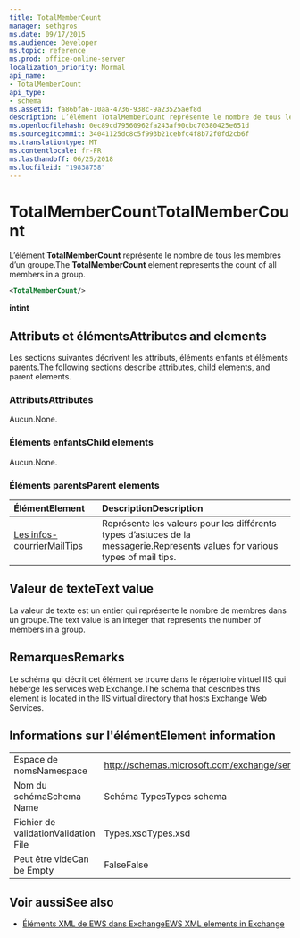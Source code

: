 ```yaml
---
title: TotalMemberCount
manager: sethgros
ms.date: 09/17/2015
ms.audience: Developer
ms.topic: reference
ms.prod: office-online-server
localization_priority: Normal
api_name:
- TotalMemberCount
api_type:
- schema
ms.assetid: fa86bfa6-10aa-4736-938c-9a23525aef8d
description: L’élément TotalMemberCount représente le nombre de tous les membres d’un groupe.
ms.openlocfilehash: 0ec89cd79560962fa243af90cbc70380425e651d
ms.sourcegitcommit: 34041125dc8c5f993b21cebfc4f8b72f0fd2cb6f
ms.translationtype: MT
ms.contentlocale: fr-FR
ms.lasthandoff: 06/25/2018
ms.locfileid: "19838758"
---
```

# <a name="totalmembercount"></a><span data-ttu-id="5c21f-103">TotalMemberCount</span><span class="sxs-lookup"><span data-stu-id="5c21f-103">TotalMemberCount</span></span>

<span data-ttu-id="5c21f-104">L’élément **TotalMemberCount** représente le nombre de tous les membres d’un groupe.</span><span class="sxs-lookup"><span data-stu-id="5c21f-104">The **TotalMemberCount** element represents the count of all members in a group.</span></span> 
  
```XML
<TotalMemberCount/>
```

 <span data-ttu-id="5c21f-105">**int**</span><span class="sxs-lookup"><span data-stu-id="5c21f-105">**int**</span></span>
## <a name="attributes-and-elements"></a><span data-ttu-id="5c21f-106">Attributs et éléments</span><span class="sxs-lookup"><span data-stu-id="5c21f-106">Attributes and elements</span></span>

<span data-ttu-id="5c21f-107">Les sections suivantes décrivent les attributs, éléments enfants et éléments parents.</span><span class="sxs-lookup"><span data-stu-id="5c21f-107">The following sections describe attributes, child elements, and parent elements.</span></span>
  
### <a name="attributes"></a><span data-ttu-id="5c21f-108">Attributs</span><span class="sxs-lookup"><span data-stu-id="5c21f-108">Attributes</span></span>

<span data-ttu-id="5c21f-109">Aucun.</span><span class="sxs-lookup"><span data-stu-id="5c21f-109">None.</span></span>
  
### <a name="child-elements"></a><span data-ttu-id="5c21f-110">Éléments enfants</span><span class="sxs-lookup"><span data-stu-id="5c21f-110">Child elements</span></span>

<span data-ttu-id="5c21f-111">Aucun.</span><span class="sxs-lookup"><span data-stu-id="5c21f-111">None.</span></span>
  
### <a name="parent-elements"></a><span data-ttu-id="5c21f-112">Éléments parents</span><span class="sxs-lookup"><span data-stu-id="5c21f-112">Parent elements</span></span>

|<span data-ttu-id="5c21f-113">**Élément**</span><span class="sxs-lookup"><span data-stu-id="5c21f-113">**Element**</span></span>|<span data-ttu-id="5c21f-114">**Description**</span><span class="sxs-lookup"><span data-stu-id="5c21f-114">**Description**</span></span>|
|:-----|:-----|
|[<span data-ttu-id="5c21f-115">Les infos-courrier</span><span class="sxs-lookup"><span data-stu-id="5c21f-115">MailTips</span></span>](mailtips.md) <br/> |<span data-ttu-id="5c21f-116">Représente les valeurs pour les différents types d’astuces de la messagerie.</span><span class="sxs-lookup"><span data-stu-id="5c21f-116">Represents values for various types of mail tips.</span></span>  <br/> |
   
## <a name="text-value"></a><span data-ttu-id="5c21f-117">Valeur de texte</span><span class="sxs-lookup"><span data-stu-id="5c21f-117">Text value</span></span>

<span data-ttu-id="5c21f-118">La valeur de texte est un entier qui représente le nombre de membres dans un groupe.</span><span class="sxs-lookup"><span data-stu-id="5c21f-118">The text value is an integer that represents the number of members in a group.</span></span>
  
## <a name="remarks"></a><span data-ttu-id="5c21f-119">Remarques</span><span class="sxs-lookup"><span data-stu-id="5c21f-119">Remarks</span></span>

<span data-ttu-id="5c21f-120">Le schéma qui décrit cet élément se trouve dans le répertoire virtuel IIS qui héberge les services web Exchange.</span><span class="sxs-lookup"><span data-stu-id="5c21f-120">The schema that describes this element is located in the IIS virtual directory that hosts Exchange Web Services.</span></span>
  
## <a name="element-information"></a><span data-ttu-id="5c21f-121">Informations sur l'élément</span><span class="sxs-lookup"><span data-stu-id="5c21f-121">Element information</span></span>

|||
|:-----|:-----|
|<span data-ttu-id="5c21f-122">Espace de noms</span><span class="sxs-lookup"><span data-stu-id="5c21f-122">Namespace</span></span>  <br/> |http://schemas.microsoft.com/exchange/services/2006/types  <br/> |
|<span data-ttu-id="5c21f-123">Nom du schéma</span><span class="sxs-lookup"><span data-stu-id="5c21f-123">Schema Name</span></span>  <br/> |<span data-ttu-id="5c21f-124">Schéma Types</span><span class="sxs-lookup"><span data-stu-id="5c21f-124">Types schema</span></span>  <br/> |
|<span data-ttu-id="5c21f-125">Fichier de validation</span><span class="sxs-lookup"><span data-stu-id="5c21f-125">Validation File</span></span>  <br/> |<span data-ttu-id="5c21f-126">Types.xsd</span><span class="sxs-lookup"><span data-stu-id="5c21f-126">Types.xsd</span></span>  <br/> |
|<span data-ttu-id="5c21f-127">Peut être vide</span><span class="sxs-lookup"><span data-stu-id="5c21f-127">Can be Empty</span></span>  <br/> |<span data-ttu-id="5c21f-128">False</span><span class="sxs-lookup"><span data-stu-id="5c21f-128">False</span></span>  <br/> |
   
## <a name="see-also"></a><span data-ttu-id="5c21f-129">Voir aussi</span><span class="sxs-lookup"><span data-stu-id="5c21f-129">See also</span></span>



- [<span data-ttu-id="5c21f-130">Éléments XML de EWS dans Exchange</span><span class="sxs-lookup"><span data-stu-id="5c21f-130">EWS XML elements in Exchange</span></span>](ews-xml-elements-in-exchange.md)

